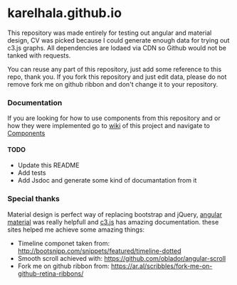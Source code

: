 # karelhala.github.io
This repository was made entirely for testing out angular and material design, CV was picked because I could generate enough data for trying out c3.js graphs. All dependencies are lodaed via CDN so Github would not be tanked with requests.

You can reuse any part of this repository, just add some reference to this repo, thank you. If you fork this repository and just edit data, please do not remove fork me on github ribbon and don't change it to your repository.

### Documentation
If you are looking for how to use components from this repository and or how they were implemented go to [wiki](https://github.com/karelhala/karelhala.github.io/wiki) of this project and navigate to [Components](https://github.com/karelhala/karelhala.github.io/wiki/Components)

#### TODO
* Update this README
* Add tests
* Add Jsdoc and generate some kind of documantation from it

### Special thanks

Material design is perfect way of replacing bootstrap and jQuery, [angular material](https://material.angularjs.org/latest/) was really helpfull and [c3.js](http://c3js.org/) has amazing documentation.
these sites helped me achieve some amazing things:
* Timeline componet taken from: http://bootsnipp.com/snippets/featured/timeline-dotted
* Smooth scroll achieved with: https://github.com/oblador/angular-scroll
* Fork me on github ribbon from: https://ar.al/scribbles/fork-me-on-github-retina-ribbons/
